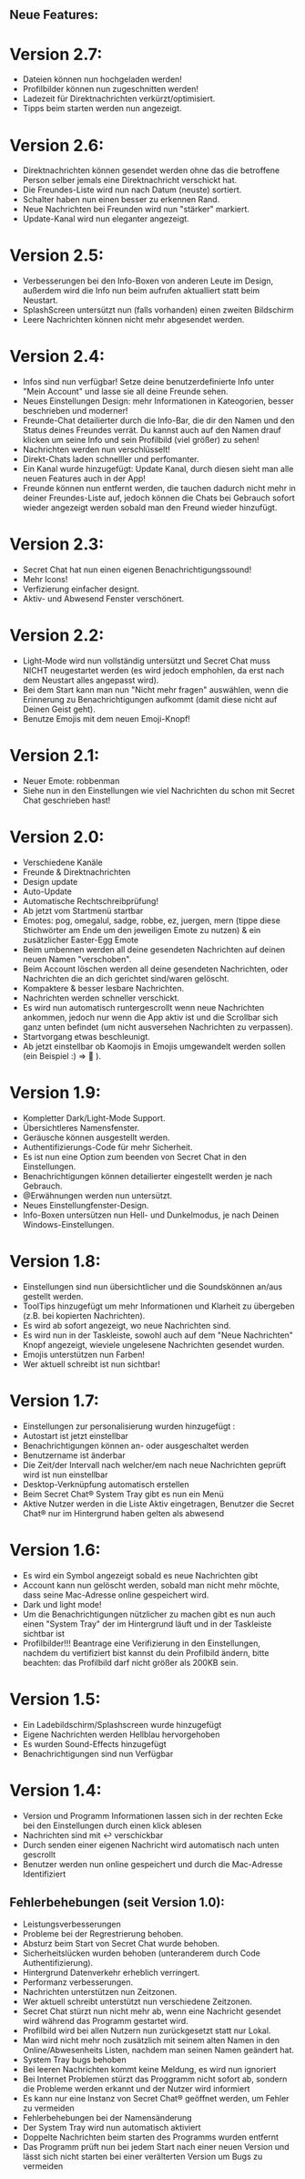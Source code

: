 
## Neue Features:

# Version 2.7:
  - Dateien können nun hochgeladen werden!
  - Profilbilder können nun zugeschnitten werden!
  - Ladezeit für Direktnachrichten verkürzt/optimisiert.  
  - Tipps beim starten werden nun angezeigt.
  
 # Version 2.6:
  - Direktnachrichten können gesendet werden ohne das die betroffene Person selber jemals eine Direktnachricht verschickt hat.
  - Die Freundes-Liste wird nun nach Datum (neuste) sortiert.
  - Schalter haben nun einen besser zu erkennen Rand.
  - Neue Nachrichten bei Freunden wird nun "stärker" markiert.
  - Update-Kanal wird nun eleganter angezeigt.

 # Version 2.5:
  - Verbesserungen bei den Info-Boxen von anderen Leute im Design, außerdem wird die Info nun beim aufrufen aktualliert statt beim Neustart.
  - SplashScreen untersützt nun (falls vorhanden) einen zweiten Bildschirm
  - Leere Nachrichten können nicht mehr abgesendet werden.
  
 # Version 2.4:
  - Infos sind nun verfügbar! Setze deine benutzerdefinierte Info unter "Mein Account" und lasse sie all deine Freunde sehen.
  - Neues Einstellungen Design: mehr Informationen in Kateogorien, besser beschrieben und moderner!
  - Freunde-Chat detailierter durch die Info-Bar, die dir den Namen und den Status deines Freundes verrät. Du kannst auch auf den Namen drauf klicken um seine Info und sein         Profilbild (viel größer) zu sehen!
  - Nachrichten werden nun verschlüsselt!
  - Direkt-Chats laden schnelller und perfomanter.
  - Ein Kanal wurde hinzugefügt: Update Kanal, durch diesen sieht man alle neuen Features auch in der App!
  - Freunde können nun entfernt werden, die tauchen dadurch nicht mehr in deiner Freundes-Liste auf, jedoch können die Chats bei Gebrauch sofort wieder angezeigt werden sobald       man den Freund wieder hinzufügt.
 
 # Version 2.3:
   - Secret Chat hat nun einen eigenen Benachrichtigungssound!
   - Mehr Icons!
   - Verfizierung einfacher designt.
   - Aktiv- und Abwesend Fenster verschönert.
   
 # Version 2.2:
   - Light-Mode wird nun vollständig untersützt und Secret Chat muss NICHT neugestartet werden (es wird jedoch emphohlen, da erst nach dem Neustart alles angepasst wird).
   - Bei dem Start kann man nun "Nicht mehr fragen" auswählen, wenn die Erinnerung zu Benachrichtigungen aufkommt (damit diese nicht auf Deinen Geist geht).
   - Benutze Emojis mit dem neuen Emoji-Knopf!
   
 # Version 2.1:
  - Neuer Emote: robbenman
  - Siehe nun in den Einstellungen wie viel Nachrichten du schon mit Secret Chat geschrieben hast!
 
  # Version 2.0:
  - Verschiedene Kanäle
  - Freunde & Direktnachrichten
  - Design update
  - Auto-Update
  - Automatische Rechtschreibprüfung!
  - Ab jetzt vom Startmenü startbar
  - Emotes: pog, omegalul, sadge, robbe, ez, juergen, mern (tippe diese Stichwörter am Ende um den jeweiligen Emote zu nutzen) & ein zusätzlicher Easter-Egg Emote 
  - Beim umbennen werden all deine gesendeten Nachrichten auf deinen neuen Namen "verschoben".
  - Beim Account löschen werden all deine gesendeten Nachrichten, oder Nachrichten die an dich gerichtet sind/waren gelöscht.
  - Kompaktere & besser lesbare Nachrichten.
  - Nachrichten werden schneller verschickt.
  - Es wird nun automatisch runtergescrollt wenn neue Nachrichten ankommen, jedoch nur wenn die App aktiv ist und die Scrollbar sich ganz
    unten befindet (um nicht ausversehen Nachrichten zu verpassen). 
  - Startvorgang etwas beschleunigt.
  - Ab jetzt einstellbar ob Kaomojis in Emojis umgewandelt werden sollen (ein Beispiel :)  => 🙂 ).
 

  # Version 1.9:
  - Kompletter Dark/Light-Mode Support.
  - Übersichtleres Namensfenster.
  - Geräusche können ausgestellt werden.
  - Authentifizierungs-Code für mehr Sicherheit.
  - Es ist nun eine Option zum beenden von Secret Chat in den Einstellungen.
  - Benachrichtigungen können detailierter eingestellt werden je nach Gebrauch.
  - @Erwähnungen werden nun untersützt.
  - Neues Einstellungfenster-Design.
  - Info-Boxen untersützen nun Hell- und Dunkelmodus, je nach Deinen Windows-Einstellungen.
    
    
  # Version 1.8: 
   - Einstellungen sind nun übersichtlicher und die Soundskönnen an/aus gestellt werden.
   - ToolTips hinzugefügt um mehr Informationen und Klarheit zu übergeben (z.B. bei kopierten Nachrichten).
   - Es wird ab sofort angezeigt, wo neue Nachrichten sind.
   - Es wird nun in der Taskleiste, sowohl auch auf dem "Neue Nachrichten" Knopf angezeigt, wieviele ungelesene Nachrichten gesendet wurden.
   - Emojis unterstützen nun Farben!
   - Wer aktuell schreibt ist nun sichtbar!
   
  # Version 1.7:
   - Einstellungen zur personalisierung wurden hinzugefügt :
   - Autostart ist jetzt einstellbar
   - Benachrichtigungen können an- oder ausgeschaltet werden
   - Benutzername ist änderbar
   - Die Zeit/der Intervall nach welcher/em nach neue Nachrichten geprüft wird ist nun einstellbar
   - Desktop-Verknüpfung automatisch erstellen      
   - Beim Secret Chat® System Tray gibt es nun ein Menü
   - Aktive Nutzer werden in die Liste Aktiv eingetragen, Benutzer die Secret Chat® nur im Hintergrund haben gelten als abwesend
   
   
  # Version 1.6:
   - Es wird ein Symbol angezeigt sobald es neue Nachrichten gibt
   - Account kann nun gelöscht werden, sobald man nicht mehr möchte, dass seine Mac-Adresse online gespeichert wird.
   - Dark und light mode!
   - Um die Benachrichtigungen nützlicher zu machen gibt es nun auch einen "System Tray" der im Hintergrund läuft und in der Taskleiste sichtbar ist
   - Profilbilder!!! Beantrage eine Verifizierung in den Einstellungen, nachdem du vertifiziert bist kannst du dein Profilbild ändern, bitte beachten: 
     das Profilbild darf nicht größer als 200KB sein.
   
  # Version 1.5:
   - Ein Ladebildschirm/Splashscreen wurde hinzugefügt
   - Eigene Nachrichten werden Hellblau hervorgehoben
   - Es wurden Sound-Effects hinzugefügt
   - Benachrichtigungen sind nun Verfügbar
   
  # Version 1.4:
   - Version und Programm Informationen lassen sich in der rechten Ecke bei den Einstellungen durch einen klick ablesen
   - Nachrichten sind mit ↩ verschickbar
   - Durch senden einer eigenen Nachricht wird automatisch nach unten gescrollt
   - Benutzer werden nun online gespeichert und durch die Mac-Adresse Identifiziert   




## Fehlerbehebungen (seit Version 1.0): 

   - Leistungsverbesserungen
   - Probleme bei der Regrestrierung behoben.
   - Absturz beim Start von Secret Chat wurde behoben.
   - Sicherheitslücken wurden behoben (unteranderem durch Code Authentifizierung).
   - Hintergrund Datenverkehr erheblich verringert.
   - Performanz verbesserungen.
   - Nachrichten unterstützen nun Zeitzonen.
   - Wer aktuell schreibt unterstützt nun verschiedene Zeitzonen.
   - Secret Chat stürzt nun nicht mehr ab, wenn eine Nachricht gesendet wird während das Programm gestartet wird.
   - Profilbild wird bei allen Nutzern nun zurückgesetzt statt nur Lokal.
   - Man wird nicht mehr noch zusätzlich mit seinem alten Namen in den Online/Abwesenheits Listen, nachdem man seinen Namen geändert hat.
   - System Tray bugs behoben
   - Bei leeren Nachrichten kommt keine Meldung, es wird nun ignoriert
   - Bei Internet Problemen stürzt das Proggramm nicht sofort ab, sondern die Probleme werden erkannt und der Nutzer wird informiert
   - Es kann nur eine Instanz von Secret Chat® geöffnet werden, um Fehler zu vermeiden
   - Fehlerbehebungen bei der Namensänderung
   - Der System Tray wird nun automatisch aktiviert
   - Doppelte Nachrichten beim starten des Programms wurden entfernt
   - Das Programm prüft nun bei jedem Start nach einer neuen Version und lässt sich nicht starten bei einer verälterten Version um Bugs zu vermeiden

